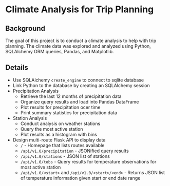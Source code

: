 # Climate Analysis for Trip Planning


## Background
The goal of this project is to conduct a climate analysis to help with trip planning. The climate data was explored and analyzed using Python, SQLAlchemy ORM queries, Pandas, and Matplotlib.

## Details
* Use SQLAlchemy `create_engine` to connect to sqlite database
* Link Python to the database by creating an SQLAlchemy session
* Precipitation Analysis
    * Retrieve the last 12 months of precipitation data
    * Organize query results and load into Pandas DataFrame
    * Plot results for precipitation ocer time
    * Print summary statistics for precipitation data
* Station Analysis
    * Conduct analysis on weather stations
    * Query the most active station
    * Plot results as a histogram with bins
* Design multi-route Flask API to display data
    * `/` - Homepage that lists routes available
    * `/api/v1.0/precipitation` - JSONified query results
    * `/api/v1.0/stations` - JSON list of stations
    * `/api/v1.0/tobs` - Query results for temperature observations for most active station
    * `/api/v1.0/<start>` and `/api/v1.0/<start>/<end>` - Returns JSON list of temperature information given start or end date range
